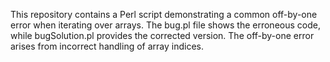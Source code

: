 This repository contains a Perl script demonstrating a common off-by-one error when iterating over arrays. The bug.pl file shows the erroneous code, while bugSolution.pl provides the corrected version. The off-by-one error arises from incorrect handling of array indices.